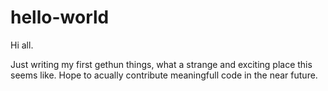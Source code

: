 # hello-world

Hi all.

Just writing my first gethun things, what a strange and exciting place this seems like.
Hope to acually contribute meaningfull code in the near future.
